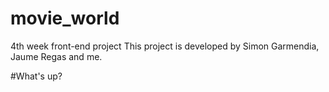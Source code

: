 # movie_world
4th week front-end project
This project is developed by Simon Garmendia, Jaume Regas and me.

#What's up?

